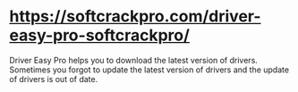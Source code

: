 # https://softcrackpro.com/driver-easy-pro-softcrackpro/
Driver Easy Pro helps you to download the latest version of drivers. Sometimes you forgot to update the latest version of drivers and the update of drivers is out of date.

